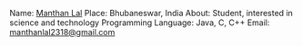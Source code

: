 Name: [Manthan Lal](https://github.com/manthanlal)
Place: Bhubaneswar, India
About: Student, interested in science and technology
Programming Language: Java, C, C++
Email: manthanlal2318@gmail.com
